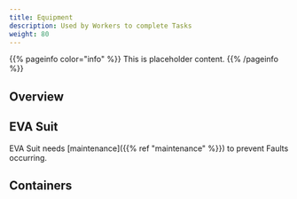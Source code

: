 ```yaml
---
title: Equipment
description: Used by Workers to complete Tasks
weight: 80
---
```

{{% pageinfo color="info" %}}
This is placeholder content.
{{% /pageinfo %}}

## Overview

## EVA Suit
EVA Suit needs [maintenance]({{% ref "maintenance" %}}) to prevent Faults occurring.

## Containers

